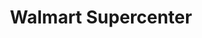 ---
title: "Walmart Supercenter"
url: /baton-rouge/walmart-supercenter-north-mall-drive/
shop: supermarket
---
